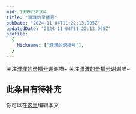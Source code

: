 ```yaml
---
mid: 1999738104
title: "濮濮的录播号"
pubDate: "2024-11-04T11:22:13.905Z"
updatedDate: "2024-11-04T11:22:13.905Z"
profile:
  {
    Nickname: ["濮濮的录播号"],
  }
---
```


关注[濮濮的录播号](https://space.bilibili.com/1999738104)谢谢喵~ 关注[濮濮的录播号](https://space.bilibili.com/1999738104)谢谢喵~

## 此条目有待补充
你可以在[这里](https://github.com/Yuhanawa/VTuber.ICU-Content/edit/master/v/濮濮的录播号/index.md)编辑本文
